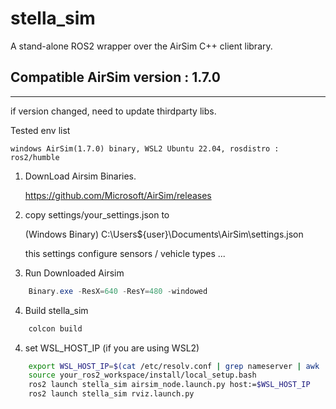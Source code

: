 # stella_sim
A stand-alone ROS2 wrapper over the AirSim C++ client library.

## Compatible AirSim version : 1.7.0
-------------------------------------
if version changed, need to update thirdparty libs.

Tested env list

    windows AirSim(1.7.0) binary, WSL2 Ubuntu 22.04, rosdistro : ros2/humble

1) DownLoad Airsim Binaries.

    https://github.com/Microsoft/AirSim/releases

2) copy settings/your_settings.json to 

    (Windows Binary) C:\Users\${user}\Documents\AirSim\settings.json
    
    this settings configure sensors / vehicle types ...

3) Run Downloaded Airsim
```powershell
    Binary.exe -ResX=640 -ResY=480 -windowed
```

4) Build stella_sim
``` bash
    colcon build
```

4) set WSL_HOST_IP (if you are using WSL2)
``` bash
    export WSL_HOST_IP=$(cat /etc/resolv.conf | grep nameserver | awk '{print $2}')
    source your_ros2_workspace/install/local_setup.bash
    ros2 launch stella_sim airsim_node.launch.py host:=$WSL_HOST_IP
    ros2 launch stella_sim rviz.launch.py
```


